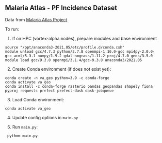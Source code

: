 
## Malaria Atlas - PF Incidence Dataset

Data from [Malaria Atlas Project](https://data.malariaatlas.org)

To run:
1.  If on HPC (vortex-alpha nodes), prepare modules and base environment
```
source "/opt/anaconda3-2021.05/etc/profile.d/conda.csh"
module unload gcc/4.7.3 python/2.7.8 openmpi-1.10.0-gcc mpi4py-2.0.0-gcc acml/5.3.1 numpy/1.9.2 gdal-nograss/1.11.2 proj/4.7.0 geos/3.5.0
module load gcc/9.3.0 openmpi/3.1.4/gcc-9.3.0 anaconda3/2021.05
```

2. Create Conda environment (if does not exist yet):
```
conda create -n va_geo python=3.9 -c conda-forge
conda activate va_geo
conda install -c conda-forge rasterio pandas geopandas shapely fiona pyproj requests prefect prefect-dask dask-jobqueue
```

3. Load Conda environment:
```
conda activate va_geo
```

4. Update config options in `main.py`

5. Run `main.py`:
```
 python main.py
```
